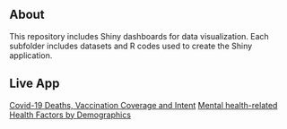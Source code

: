 ## About
This repository includes Shiny dashboards for data visualization. Each subfolder includes datasets and R codes used to create the Shiny application.

## Live App
[Covid-19 Deaths, Vaccination Coverage and Intent](https://jpark23.shinyapps.io/covid_deaths/)
[Mental health-related Health Factors by Demographics](https://jpark23.shinyapps.io/mental_health/)